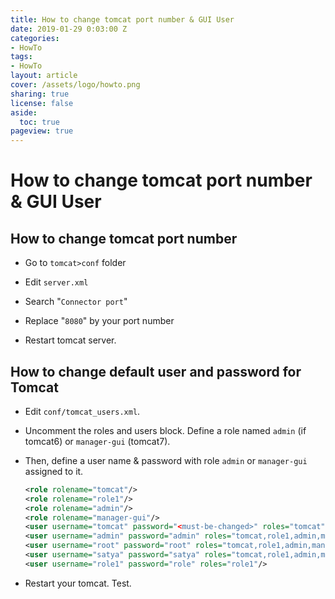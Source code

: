 ```yaml
---
title: How to change tomcat port number & GUI User
date: 2019-01-29 0:03:00 Z
categories:
- HowTo
tags:
- HowTo
layout: article
cover: /assets/logo/howto.png
sharing: true
license: false
aside:
  toc: true
pageview: true
---
```


# How to change tomcat port number & GUI User

## How to change tomcat port number

- Go to `tomcat>conf` folder

- Edit `server.xml`

- Search "`Connector port`"

- Replace "`8080`" by your port number

- Restart tomcat server.


## How to change default user and password for Tomcat
- Edit `conf/tomcat_users.xml`.

- Uncomment the roles and users block. Define a role named `admin` (if tomcat6) or `manager-gui` (tomcat7). 

- Then, define a user name & password with role `admin` or `manager-gui` assigned to it.
    ```xml
    <role rolename="tomcat"/>
    <role rolename="role1"/>
    <role rolename="admin"/>
    <role rolename="manager-gui"/>
    <user username="tomcat" password="<must-be-changed>" roles="tomcat"/>
    <user username="admin" password="admin" roles="tomcat,role1,admin,manager-gui"/>
    <user username="root" password="root" roles="tomcat,role1,admin,manager-gui"/>
    <user username="satya" password="satya" roles="tomcat,role1,admin,manager-gui"/>
    <user username="role1" password="role" roles="role1"/>
    ```


- Restart your tomcat. Test.
